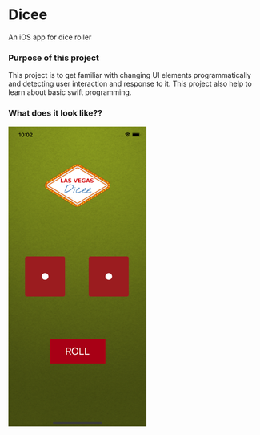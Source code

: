 # Dicee
An iOS app for dice roller 

### Purpose of this project
This project is to get familiar with changing UI elements programmatically and detecting user interaction and response to it. 
This project also help to learn about basic swift programming. 

### What does it look like?? 
<img src="https://github.com/Helen-Noe/Dicee/blob/main/Dicee_iPhone11.png" width="276" height="598">
